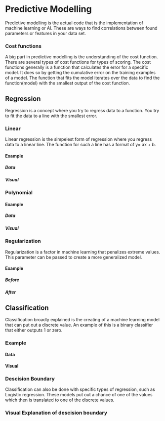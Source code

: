 # Predictive Modelling
Predictive modelling is the actual code that is the implementation of machine learning or AI. These are ways to 
find correlations between found parameters or features in your data set. 

### Cost functions
A big part in predictive modelling is the understanding of the cost function. There are several types of cost 
functions for types of scoring. The cost functions generally is a function that calculates the error for a 
specific model. It does so by getting the cumulative error on the training examples of a model. The function that 
fits the model iterates over the data to find the function(model) with the smallest output of the cost function.

## Regression
Regression is a concept where you try to regress data to a function. You try to fit the data to a line with the 
smallest error.

### Linear
Linear regression is the simpelest form of regression where you regress data to a linear line. The function for such 
a line has a format of y= ax + b. 

#### Example
##### Data
##### Visual

### Polynomial
#### Example
##### Data
##### Visual

### Regularization
Regularization is a factor in machine learning that penalizes extreme values. This parameter can be passed to 
create a more generalized model. 
#### Example
##### Before
##### After

## Classification
Classification broadly explained is the creating of a machine learning model that can put out a discrete value. An 
example of this is a binary classifier that either outputs 1 or zero.

### Example
#### Data
#### Visual

### Descision Boundary
Classification can also be done with specific types of regression, such as Logistic regression. These models put out 
a chance of one of the values which then is translated to one of the discrete values. 

### Visual Explanation of descision boundary 
